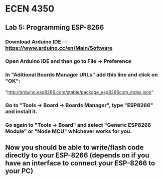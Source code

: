 # ECEN 4350
## Lab 5: Programming ESP-8266

### Download Arduino IDE — https://www.arduino.cc/en/Main/Software
### Open Arduino IDE and then go to File -> Preference
### In  "Aditional Boards Manager URLs" add this line and click on "OK":
 "http://arduino.esp8266.com/stable/package_esp8266com_index.json"

### Go to "Tools -> Board -> Boards Manager", type "ESP8266" and install it.

### Go again to "Tools -> Board" and select "Generic ESP8266 Module" or "Node MCU" whichever works for you.



## Now you should be able to write/flash code directly to your ESP-8266 (depends on if you have an interface to connect your ESP-8266 to your PC)

